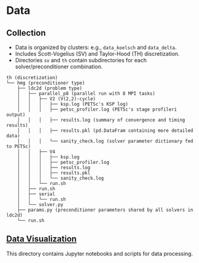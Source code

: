 # Data

## Collection

- Data is organized by clusters: e.g., `data_koelsch` and `data_delta`.
- Includes Scott-Vogelius (SV) and Taylor-Hood (TH) discretization.
- Directories `sv` and `th` contain subdirectories for each solver/preconditioner combination.

```
th (discretization)
└── hmg (preconditioner type)
    ├── ldc2d (problem type)
    │   ├── parallel_p8 (parallel run with 8 MPI tasks)
    │   │   ├── V2 (V(2,2)-cycle)
    │   │   │   ├── ksp.log (PETSc's KSP log)
    │   │   │   ├── petsc_profiler.log (PETSc's stage profileri output)
    │   │   │   ├── results.log (summary of convergence and timing results)
    │   │   │   ├── results.pkl (pd.DataFram containing more detailed data) 
    │   │   │   └── sanity_check.log (solver parameter dictionary fed to PETSc)
    │   │   ├── V4
    │   │   │   ├── ksp.log
    │   │   │   ├── petsc_profiler.log
    │   │   │   ├── results.log
    │   │   │   ├── results.pkl
    │   │   │   └── sanity_check.log
    │   │   └── run.sh
    │   ├── run.sh
    │   ├── serial
    │   │   └── run.sh
    │   └── solver.py
    ├── params.py (preconditioner parameters shared by all solvers in ldc2d)
    └── run.sh
```

## [Data Visualization](data/plot_data)

This directory contains Jupyter notebooks and scripts for data processing.
